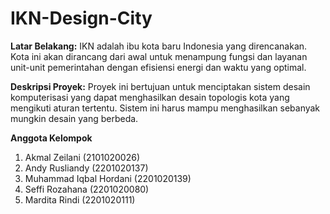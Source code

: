 # IKN-Design-City

**Latar Belakang:**
IKN adalah ibu kota baru Indonesia yang direncanakan. Kota ini akan dirancang dari awal untuk menampung fungsi dan layanan unit-unit pemerintahan dengan efisiensi energi dan waktu yang optimal.

**Deskripsi Proyek:**
Proyek ini bertujuan untuk menciptakan sistem desain komputerisasi yang dapat menghasilkan desain topologis kota yang mengikuti aturan tertentu. Sistem ini harus mampu menghasilkan sebanyak mungkin desain yang berbeda.

**Anggota Kelompok**
1. Akmal Zeilani (2101020026)
2. Andy Rusliandy (2201020137)
3. Muhammad Iqbal Hordani (2201020139)
4. Seffi Rozahana (2201020080)
5. Mardita Rindi (2201020111)
